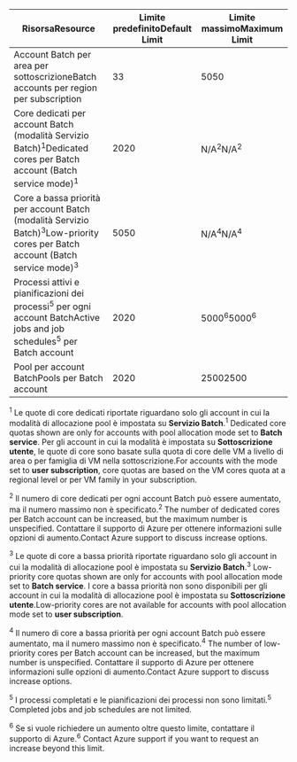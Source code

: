 | <span data-ttu-id="5bc6f-101">**Risorsa**</span><span class="sxs-lookup"><span data-stu-id="5bc6f-101">**Resource**</span></span> | <span data-ttu-id="5bc6f-102">**Limite predefinito**</span><span class="sxs-lookup"><span data-stu-id="5bc6f-102">**Default Limit**</span></span> | <span data-ttu-id="5bc6f-103">**Limite massimo**</span><span class="sxs-lookup"><span data-stu-id="5bc6f-103">**Maximum Limit**</span></span> |
| --- | --- | --- |
| <span data-ttu-id="5bc6f-104">Account Batch per area per sottoscrizione</span><span class="sxs-lookup"><span data-stu-id="5bc6f-104">Batch accounts per region per subscription</span></span> | <span data-ttu-id="5bc6f-105">3</span><span class="sxs-lookup"><span data-stu-id="5bc6f-105">3</span></span> |<span data-ttu-id="5bc6f-106">50</span><span class="sxs-lookup"><span data-stu-id="5bc6f-106">50</span></span> |
| <span data-ttu-id="5bc6f-107">Core dedicati per account Batch (modalità Servizio Batch)<sup>1</sup></span><span class="sxs-lookup"><span data-stu-id="5bc6f-107">Dedicated cores per Batch account (Batch service mode)<sup>1</sup></span></span> | <span data-ttu-id="5bc6f-108">20</span><span class="sxs-lookup"><span data-stu-id="5bc6f-108">20</span></span> | <span data-ttu-id="5bc6f-109">N/A<sup>2</sup></span><span class="sxs-lookup"><span data-stu-id="5bc6f-109">N/A<sup>2</sup></span></span> |
| <span data-ttu-id="5bc6f-110">Core a bassa priorità per account Batch (modalità Servizio Batch)<sup>3</sup></span><span class="sxs-lookup"><span data-stu-id="5bc6f-110">Low-priority cores per Batch account (Batch service mode)<sup>3</sup></span></span> | <span data-ttu-id="5bc6f-111">50</span><span class="sxs-lookup"><span data-stu-id="5bc6f-111">50</span></span> | <span data-ttu-id="5bc6f-112">N/A<sup>4</sup></span><span class="sxs-lookup"><span data-stu-id="5bc6f-112">N/A<sup>4</sup></span></span> |
| <span data-ttu-id="5bc6f-113">Processi attivi e pianificazioni dei processi<sup>5</sup> per ogni account Batch</span><span class="sxs-lookup"><span data-stu-id="5bc6f-113">Active jobs and job schedules<sup>5</sup> per Batch account</span></span> | <span data-ttu-id="5bc6f-114">20</span><span class="sxs-lookup"><span data-stu-id="5bc6f-114">20</span></span> | <span data-ttu-id="5bc6f-115">5000<sup>6</sup></span><span class="sxs-lookup"><span data-stu-id="5bc6f-115">5000<sup>6</sup></span></span> |
| <span data-ttu-id="5bc6f-116">Pool per account Batch</span><span class="sxs-lookup"><span data-stu-id="5bc6f-116">Pools per Batch account</span></span> | <span data-ttu-id="5bc6f-117">20</span><span class="sxs-lookup"><span data-stu-id="5bc6f-117">20</span></span> | <span data-ttu-id="5bc6f-118">2500</span><span class="sxs-lookup"><span data-stu-id="5bc6f-118">2500</span></span> |

<span data-ttu-id="5bc6f-119"><sup>1</sup> Le quote di core dedicati riportate riguardano solo gli account in cui la modalità di allocazione pool è impostata su **Servizio Batch**.</span><span class="sxs-lookup"><span data-stu-id="5bc6f-119"><sup>1</sup> Dedicated core quotas shown are only for accounts with pool allocation mode set to **Batch service**.</span></span> <span data-ttu-id="5bc6f-120">Per gli account in cui la modalità è impostata su **Sottoscrizione utente**, le quote di core sono basate sulla quota di core delle VM a livello di area o per famiglia di VM nella sottoscrizione.</span><span class="sxs-lookup"><span data-stu-id="5bc6f-120">For accounts with the mode set to **user subscription**, core quotas are based on the VM cores quota at a regional level or per VM family in your subscription.</span></span>

<span data-ttu-id="5bc6f-121"><sup>2</sup> Il numero di core dedicati per ogni account Batch può essere aumentato, ma il numero massimo non è specificato.</span><span class="sxs-lookup"><span data-stu-id="5bc6f-121"><sup>2</sup> The number of dedicated cores per Batch account can be increased, but the maximum number is unspecified.</span></span> <span data-ttu-id="5bc6f-122">Contattare il supporto di Azure per ottenere informazioni sulle opzioni di aumento.</span><span class="sxs-lookup"><span data-stu-id="5bc6f-122">Contact Azure support to discuss increase options.</span></span>

<span data-ttu-id="5bc6f-123"><sup>3</sup> Le quote di core a bassa priorità riportate riguardano solo gli account in cui la modalità di allocazione pool è impostata su **Servizio Batch**.</span><span class="sxs-lookup"><span data-stu-id="5bc6f-123"><sup>3</sup> Low-priority core quotas shown are only for accounts with pool allocation mode set to **Batch service**.</span></span> <span data-ttu-id="5bc6f-124">I core a bassa priorità non sono disponibili per gli account in cui la modalità di allocazione pool è impostata su **Sottoscrizione utente**.</span><span class="sxs-lookup"><span data-stu-id="5bc6f-124">Low-priority cores are not available for accounts with pool allocation mode set to **user subscription**.</span></span>

<span data-ttu-id="5bc6f-125"><sup>4</sup> Il numero di core a bassa priorità per ogni account Batch può essere aumentato, ma il numero massimo non è specificato.</span><span class="sxs-lookup"><span data-stu-id="5bc6f-125"><sup>4</sup> The number of low-priority cores per Batch account can be increased, but the maximum number is unspecified.</span></span> <span data-ttu-id="5bc6f-126">Contattare il supporto di Azure per ottenere informazioni sulle opzioni di aumento.</span><span class="sxs-lookup"><span data-stu-id="5bc6f-126">Contact Azure support to discuss increase options.</span></span>

<span data-ttu-id="5bc6f-127"><sup>5</sup> I processi completati e le pianificazioni dei processi non sono limitati.</span><span class="sxs-lookup"><span data-stu-id="5bc6f-127"><sup>5</sup> Completed jobs and job schedules are not limited.</span></span>

<span data-ttu-id="5bc6f-128"><sup>6</sup> Se si vuole richiedere un aumento oltre questo limite, contattare il supporto di Azure.</span><span class="sxs-lookup"><span data-stu-id="5bc6f-128"><sup>6</sup> Contact Azure support if you want to request an increase beyond this limit.</span></span>
